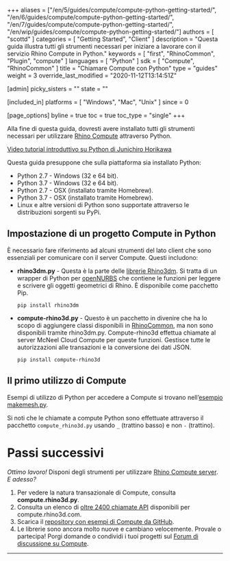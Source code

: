 ﻿+++
aliases = ["/en/5/guides/compute/compute-python-getting-started/", "/en/6/guides/compute/compute-python-getting-started/", "/en/7/guides/compute/compute-python-getting-started/", "/en/wip/guides/compute/compute-python-getting-started/"]
authors = [ "scottd" ]
categories = [ "Getting Started", "Client" ]
description = "Questa guida illustra tutti gli strumenti necessari per iniziare a lavorare con il servizio Rhino Compute in Python."
keywords = [ "first", "RhinoCommon", "Plugin", "compute" ]
languages = [ "Python" ]
sdk = [ "Compute", "RhinoCommon" ]
title = "Chiamare Compute con Python"
type = "guides"
weight = 3
override_last_modified = "2020-11-12T13:14:51Z"

[admin]
picky_sisters = ""
state = ""

[included_in]
platforms = [ "Windows", "Mac", "Unix" ]
since = 0

[page_options]
byline = true
toc = true
toc_type = "single"
+++


Alla fine di questa guida, dovresti avere installato tutti gli strumenti necessari per utilizzare [Rhino Compute](https://www.rhino3d.com/compute) attraverso Python.

[Video tutorial introduttivo su Python di Junichiro Horikawa](https://youtu.be/XCkRXAEJMhg)


Questa guida presuppone che sulla piattaforma sia installato Python:

- Python 2.7 - Windows (32 e 64 bit).
- Python 3.7 - Windows (32 e 64 bit).
- Python 2.7 - OSX (installato tramite Homebrew).
- Python 3.7 - OSX (installato tramite Homebrew).
- Linux e altre versioni di Python sono supportate attraverso le distribuzioni sorgenti su PyPi.

## Impostazione di un progetto Compute in Python

È necessario fare riferimento ad alcuni strumenti del lato client che sono essenziali per comunicare con il server Compute. Questi includono:

- **rhino3dm.py** -  Questa è la parte delle [librerie Rhino3dm](https://github.com/mcneel/rhino3dm).  Si tratta di un wrapper di Python per [openNURBS](https://developer.rhino3d.com/guides/opennurbs/) che contiene le funzioni per leggere e scrivere gli oggetti geometrici di Rhino. È disponibile come pacchetto Pip.

  `pip install rhino3dm`

- **compute-rhino3d.py** - Questo è un pacchetto in divenire che ha lo scopo di aggiungere classi disponibili in [RhinoCommon](https://developer.rhino3d.com/guides/rhinocommon/what-is-rhinocommon/), ma non sono disponibili tramite rhino3dm.py. Compute-rhino3d effettua chiamate al server McNeel Cloud Compute per queste funzioni. Gestisce tutte le autorizzazioni alle transazioni e la conversione dei dati JSON.

  `pip install compute-rhino3d`

## Il primo utilizzo di Compute

Esempi di utilizzo di Python per accedere a Compute si trovano nell’[esempio makemesh.py](https://github.com/mcneel/rhino-developer-samples/tree/8/compute/py/SampleTkinter).

Si noti che le chiamate a compute Python sono effettuate attraverso il pacchetto `compute_rhino3d.py` usando `_`  (trattino basso) e non `-` (trattino).

# Passi successivi

*Ottimo lavoro!*  Disponi degli strumenti per utilizzare [Rhino Compute server](https://www.rhino3d.com/compute).  *E adesso?*

1. Per vedere la natura transazionale di Compute, consulta **compute.rhino3d.py**.
1. Consulta un elenco di [oltre 2400 chiamate API](https://compute.rhino3d.com/sdk) disponibili per compute.rhino3d.com.
1. Scarica il [repository con esempi di Compute da GitHub](https://github.com/mcneel/compute.rhino3d.samples).
1. Le librerie sono ancora molto nuove e cambiano velocemente. Provale o partecipa! Porgi domande o condividi i tuoi progetti sul [Forum di discussione su Compute](https://discourse.mcneel.com/c/serengeti/compute-rhino3d).

---
